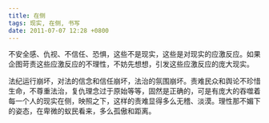 ```yaml
---
title: 在侧
tags: 现实, 在侧, 书写
date: 2011-07-07 12:28 +0800
---
```



不安全感、仇视、不信任、恐惧，这些不是现实，这些是对现实的应激反应。如果企图苛责这些应激反应的不理性，不妨先想想，引发这些应激反应的庞大现实。

法纪运行崩坏，对法的信念和信任崩坏，法治的氛围崩坏。责难民众和舆论不珍惜生命，不尊重法治，复仇理念过于原始等等，固然是正确的，可是有庞大的吞噬着每一个人的现实在侧，映照之下，这样的责难显得多么无稽、淡漠。理性那不媚下的姿态，在卑微的蚁民看来，多么孤傲和距离。

